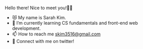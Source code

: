Hello there! Nice to meet you!👋🏻

- 😻 My name is Sarah Kim. 
- 🌱 I’m currently learning CS fundamentals and front-end web development.
- 📫 How to reach me skim3516@gmail.com
- 💌 Connect with me on twitter!

<!---
skim3516/skim3516 is a ✨ special ✨ repository because its `README.md` (this file) appears on your GitHub profile.
You can click the Preview link to take a look at your changes.
--->
